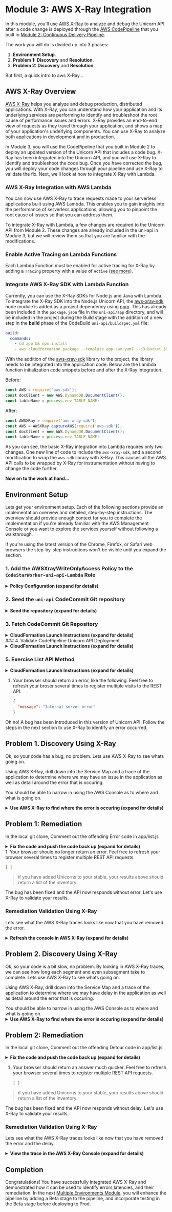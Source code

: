 # Module 3: AWS X-Ray Integration

In this module, you'll use [AWS X-Ray](https://aws.amazon.com/xray/) to analyze and debug the Unicorn API after a code change is deployed through the [AWS CodePipeline](https://aws.amazon.com/codepipeline/) that you built in [Module 2: Continuous Delivery Pipeline](../2_ContinuousDeliveryPipeline).

The work you will do is divided up into 3 phases:  

1. **Environment Setup**. 
2. **Problem 1: Discovery** and **Resolution**.  
3. **Problem 2: Discovery** and **Resolution**. 

But first, a quick intro to aws X-Ray...
## AWS X-Ray Overview

[AWS X-Ray](https://aws.amazon.com/xray/) helps you analyze and debug production, distributed applications. With X-Ray, you can understand how your application and its underlying services are performing to identify and troubleshoot the root cause of performance issues and errors. X-Ray provides an end-to-end view of requests as they travel through your application, and shows a map of your application's underlying components. You can use X-Ray to analyze both applications in development and in production.

In Module 3, you will use the CodePipeline that you built in Module 2 to deploy an updated version of the Unicorn API that includes a code bug.  X-Ray has been integrated into the Unicorn API, and you will use X-Ray to identify and troubleshoot the code bug.  Once you have corrected the bug, you will deploy your code changes through your pipeline and use X-Ray to validate the fix.  Next, we'll look at how to integrate X-Ray with Lambda.

### AWS X-Ray Integration with AWS Lambda

You can now use AWS X-Ray to trace requests made to your serverless applications built using AWS Lambda. This enables you to gain insights into the performance of serverless applications, allowing you to pinpoint the root cause of issues so that you can address them.

To integrate X-Ray with Lambda, a few changes are required to the Unicorn API from Module 2.  These changes are already included in the uni-api in Module 3, but we will review them so that you are familiar with the modifications.

### Enable Active Tracing on Lambda Functions

Each Lambda Function must be enabled for active tracing for X-Ray by adding a `Tracing` property with a value of `Active` ([see more](https://github.com/awslabs/serverless-application-model/blob/master/versions/2016-10-31.md#properties)).

### Integrate AWS X-Ray SDK with Lambda Function

Currently, you can use the X-Ray SDKs for Node.js and Java with Lambda.  To integrate the X-Ray SDK into the Node.js Unicorn API, the [aws-xray-sdk](https://www.npmjs.com/package/aws-xray-sdk) node module is added as a project dependency using [npm](https://www.npmjs.com/).  This has already been included in the `package.json` file in the `uni-api/app` directory, and will be included in the project during the Build stage with the addition of a new step in the **build** phase of the CodeBuild `uni-api/buildspec.yml` file:

```yaml
build:
  commands:
    - cd app && npm install
    - aws cloudformation package --template app-sam.yaml --s3-bucket $S3_BUCKET --output-template template-export.yml
```

With the addition of the [aws-xray-sdk](https://www.npmjs.com/package/aws-xray-sdk) library to the project, the library needs to be integrated into the application code.  Below are the Lambda function initialization code snippets before and after the X-Ray integration.

Before:

```javascript
const AWS = require('aws-sdk');
const docClient = new AWS.DynamoDB.DocumentClient();
const tableName = process.env.TABLE_NAME;
```

After:

```javascript
const AWSXRay = require('aws-xray-sdk');
const AWS = AWSXRay.captureAWS(require('aws-sdk'));
const docClient = new AWS.DynamoDB.DocumentClient();
const tableName = process.env.TABLE_NAME;
```

As you can see, the basic X-Ray integration into Lambda requires only two changes.  One new line of code to include the `aws-xray-sdk`, and a second modification to wrap the `aws-sdk` library with X-Ray.  This causes all the AWS API calls to be wrapped by X-Ray for instrumentation without having to change the code further.

**Now on to the work at hand...**

## Environment Setup

Lets get your environment setup. Each of the following sections provide an implementation overview and detailed, step-by-step instructions. The overview should provide enough context for you to complete the implementation if you're already familiar with the AWS Management Console or you want to explore the services yourself without following a walkthrough.

If you're using the latest version of the Chrome, Firefox, or Safari web browsers the step-by-step instructions won't be visible until you expand the section.

### 1. Add the AWSXrayWriteOnlyAccess Policy to the `CodeStarWorker-uni-api-Lambda` Role
<details>
<summary><strong>Policy Configuration (expand for details)</strong></summary><p>

1. In the AWS Management Console choose **Services** then select **IAM** under Security, Identity & Compliance.

1. Select Role in the left navigation, type `CodeStarWorker-uni-api-Lambda` in the filter text box, and click the Role name link in the Role table.

    ![Select Role](images/role-1.png)
 
1. On the Role Summary page, click the **Attach Policy** button in the **Managed Policies** section of the **Permissions** tab.

    ![Role Details](images/role-2.png)
 
1. Type `AWSXRayWriteOnlyAccess` in the filter text box, select the checkbox next to the **AWSXRayWriteOnlyAccess** Managed Policy, and click the **Attach Policy** button.

    ![Attach Policy](images/role-3.png)
 
1. The Role Summary will now include the **AWSXRayWriteOnlyAccess** policy in the list of **Managed Policies**.

    ![Policy Attached](images/role-4.png)
</details> 

### 2. Seed the `uni-api` CodeCommit Git repository
<details>
<summary><strong>Seed the repository (expand for details)</strong></summary><p>

1. Each module has corresponding source code used to seed the CodeStar CodeCommit Git repository to support the workshop.  To seed the CodeCommit Git repository, click on the **Launch Stack** button for your region below:

    Region| Launch
    ------|-----
    US East (N. Virginia) | [![Launch Module 3 in us-east-1](http://docs.aws.amazon.com/AWSCloudFormation/latest/UserGuide/images/cloudformation-launch-stack-button.png)](https://console.aws.amazon.com/cloudformation/home?region=us-east-1#/stacks/create/review?stackName=Seed-3-XRay&templateURL=https://s3.amazonaws.com/fsd-aws-wildrydes-us-east-1/codestar-template.yml&param_sourceUrl=https://s3.amazonaws.com/fsd-aws-wildrydes-us-east-1/uni-api-3.zip&param_targetProjectId=uni-api&param_targetProjectRegion=us-east-1)
    US West (N. California) | [![Launch Module 3 in us-west-1](http://docs.aws.amazon.com/AWSCloudFormation/latest/UserGuide/images/cloudformation-launch-stack-button.png)](https://console.aws.amazon.com/cloudformation/home?region=us-west-1#/stacks/create/review?stackName=Seed-3-XRay&templateURL=https://s3.amazonaws.com/fsd-aws-wildrydes-us-west-1/codestar-template.yml&param_sourceUrl=https://s3-us-west-1.amazonaws.com/fsd-aws-wildrydes-us-west-1/uni-api-3.zip&param_targetProjectId=uni-api&param_targetProjectRegion=us-west-1)
    US West (Oregon) | [![Launch Module 3 in us-west-2](http://docs.aws.amazon.com/AWSCloudFormation/latest/UserGuide/images/cloudformation-launch-stack-button.png)](https://console.aws.amazon.com/cloudformation/home?region=us-west-2#/stacks/create/review?stackName=Seed-3-XRay&templateURL=https://s3.amazonaws.com/fsd-aws-wildrydes-us-west-2/codestar-template.yml&param_sourceUrl=https://s3-us-west-2.amazonaws.com/fsd-aws-wildrydes-us-west-2/uni-api-3.zip&param_targetProjectId=uni-api&param_targetProjectRegion=us-west-2)
    EU (Ireland) | [![Launch Module 3 in eu-west-1](http://docs.aws.amazon.com/AWSCloudFormation/latest/UserGuide/images/cloudformation-launch-stack-button.png)](https://console.aws.amazon.com/cloudformation/home?region=eu-west-1#/stacks/create/review?stackName=Seed-3-XRay&templateURL=https://s3.amazonaws.com/fsd-aws-wildrydes-eu-west-1/codestar-template.yml&param_sourceUrl=https://s3-eu-west-1.amazonaws.com/fsd-aws-wildrydes-eu-west-1/uni-api-3.zip&param_targetProjectId=uni-api&param_targetProjectRegion=eu-west-1)
    EU (Frankfurt) | [![Launch Module 3 in eu-central-1](http://docs.aws.amazon.com/AWSCloudFormation/latest/UserGuide/images/cloudformation-launch-stack-button.png)](https://console.aws.amazon.com/cloudformation/home?region=eu-central-1#/stacks/create/review?stackName=Seed-3-XRay&templateURL=https://s3.amazonaws.com/fsd-aws-wildrydes-eu-central-1/codestar-template.yml&param_sourceUrl=https://s3-eu-central-1.amazonaws.com/fsd-aws-wildrydes-eu-central-1/uni-api-3.zip&param_targetProjectId=uni-api&param_targetProjectRegion=eu-central-1)
    Asia Pacific (Sydney) | [![Launch Module 3 in ap-southeast-2](http://docs.aws.amazon.com/AWSCloudFormation/latest/UserGuide/images/cloudformation-launch-stack-button.png)](https://console.aws.amazon.com/cloudformation/home?region=ap-southeast-2#/stacks/create/review?stackName=Seed-3-XRay&templateURL=https://s3.amazonaws.com/fsd-aws-wildrydes-ap-southeast-2/codestar-template.yml&param_sourceUrl=https://s3-ap-southeast-2.amazonaws.com/fsd-aws-wildrydes-ap-southeast-2/uni-api-3.zip&param_targetProjectId=uni-api&param_targetProjectRegion=ap-southeast-2)



1. The CloudFormation template has been prepopulated with the necessary fields for this module.  No changes are necessary

1. Select the **I acknowledge that AWS CloudFormation might create IAM resources.** checkbox to grant CloudFormation permission to create IAM resources on your behalf

1. Click the **Create** button in the lower right corner of the browser window to create the CloudFormation stack and seed the CodeCommit repository.

    ![Seed Repository CloudFormation Stack Review](images/seed-repository-1.png)

1. There will be a short delay as the Git repository seeded with the new source code.  Upon successful completion, the CloudFormation will show Status ``CREATE_COMPLETE``.

    ![CloudFormation Stack Creation Complete](images/seed-repository-2.png)
</details>

### 3. Fetch CodeCommit Git Repository

<details>
<summary><strong>CloudFormation Launch Instructions (expand for details)</strong></summary><p>

Now that the CodeCommit Git repository has been seeded with new source code, you will need to fetch the changes locally so that you may modify the code.  Typically, this is accomplished using the `git pull` command, however for the workshop we have replaced the repository with a new history and different Git commands will be used.

Using your preferred Git client, run the commands on your local **uni-api** Git repository:

* `git fetch --all`
* `git reset --hard origin/master`
</details>
### 4. Validate CodePipeline Unicorn API Deployment
<details>
<summary><strong>CloudFormation Launch Instructions (expand for details)</strong></summary><p>

1. After the repository has been seeded, it will start a pipeline execution.  Monitor the pipeline until you observe the pipeline completion, indicated by the **Deploy** stage turning green.

![Pipeline Complete](images/codestar-3.png)
</details>

### 5. Exercise List API Method
<details>
<summary><strong>CloudFormation Launch Instructions (expand for details)</strong></summary><p>

1. In the AWS Management Console choose **Services** then select **CodeStar** under Developer Tools.

1. Select the `uni-api` project

    ![CodeStar Project List](images/codestar-1.png)

1. Copy the URL from the **Application endpoints** tile on the right side of the dashboard.

    ![CodeStar App Endpoint](images/codestar-app-endpoint.png)

1. Paste the URL in a browser window and append `/unicorns` to the path and hit enter.  For example: `https://xxxxxxxxxx.execute-api.us-east-1.amazonaws.com/Prod/unicorns/`
</details>

1. Your browser should return an error, like the following.  Feel free to refresh your broser several times to register multiple visits to the REST API.

   ```json
   {
     "message": "Internal server error"
   }
   ```

Oh no!  A bug has been introduced in this version of Unicorn API.  Follow the steps in the next section to use X-Ray to identify an error occurred.

## Problem 1. Discovery Using X-Ray
<p> Ok, so your code has a bug, no problem. Lets use AWS X-Ray to see whats going on.
<p>Using AWS X-Ray, drill down into the Service Map and a trace of the application to determine where we may have an issue in the application as well as detail around the error that is occuring.</p>
You should be able to narrow in using the AWS Console as to where and what is going on.<p>
<details>
<summary><strong>Use AWS X-Ray to find where the error is occuring  (expand for details)</strong></summary><p>

1. In the AWS Management Console, click **Services** then select **X-Ray** under Developer Tools.

   If this is your first visit to X-Ray, proceed to the next step to navigate the Getting Started page.  Otherwise, skip to Step 4.

1. Click **Get started**

    ![X-Ray Getting Started](images/xray-1.png)

1. Click **Cancel**

    ![X-Ray Getting Started](images/xray-2.png)

1. The X-Ray Console will open to a Service map that should look similar to the screenshot below:

![X-Ray Failure](images/xray-failure.png)

**Important**
> There can be a slight delay for X-Ray to ingest and process the API calls.  If you don't see the above picture, try refreshing the browser window.

### Service Map

The image shows a client, your browser, connecting to the **AWS::Lambda** resource, which represents the instantiation of the Lambda function.  The second connection to the **AWS::Lambda::Function** represents the call to `list.lambda_handler`, which is the handler defined in the `app-sam.yaml` template.  The third connection to the **AWS::DynamoDB::Table** represents the queries to the DynamoDB table that persists the Unicorn Stable.

The orange circles around **AWS::Lambda** and **AWS::Lambda::Function** indicates there is an error when making the HTTP calls between these services.

### Traces

1. In the left nav, click on **Traces**.

1. In the **Trace Overview**, note that (in this scenario) there at 7 Errors in the list of Responses.

   ![7 Error Responses](images/xray-trace-1.png)

1. In the **Trace List** below the **Trace Overview**, click on the first Trace highlighted in orange above to open the **Trace Detail** page.

1. On the **Trace Detail** page, note the **Timeline** of HTTP calls, originating with the API Gateway, but extending to other distributed systems traced by X-Ray.  The Lambda function in the **Trace Detail** listed above the DynamoDB Table has an orange caution icon to indicate an **Error**.  Mousing over the caution icon displays a pop-up dialog with the cause of Error, in this case, `something is wrong`.

   ![Trace Detail](images/xray-trace-err.png)

1. Click the caution icon to view the Trace **Segment** details (below):

   ![Segment Details](images/xray-exception.png)

1.  The **Segment Detail** shows the **Exception** that was raised and the line of code in `list.js` that caused the error, **line 17**.  Next, let's locate and fix the bug.

1.  Click the **Close** button to close the dialog.

Next, let's locate and fix the bug!
</details>

## Problem 1: Remediation
In the local git clone, Comment out the offending Error code in app/list.js
<details>
<summary><strong>Fix the code and push the code back up (expand for details)</strong></summary><p>
### 1. Fix Code Bug

1.  On your workstation, open the `app/list.js` file and naviagte to line 17, which should look like the following code snippet:

   ```
   docClient.scan(params, function(error, data) {
     // Comment or Delete the following line of code to remove simulated error
     error = Error("something is wrong");
   ```

1. Comment or delete Line 34 to fix the code bug

1. Save the `app/list.js` file.

### 2. Commit the change to local Git repository

1. Using your Git client, add the local changes to the Git index, and commit with a message.  For example:

    ```
    %> git add .
    %> git commit -m "Fix bug"
    ```

1. Using your Git client, push the Git repository updates to the origin.  For example:

    ```
    %> git push origin
    ```

### 3. Validate CodePipeline Unicorn API Deployment

After pushing your changes to the CodeStar project's CodeCommit git repository, you will confirm that the changes are build and deployed successfully using CodePipeline.

1. In the AWS Management Console choose **Services** then select **CodeStar** under Developer Tools.

1. Select the `uni-api` project

    ![CodeStar Project List](images/codestar-1.png)

1. Observe that the continuous deployment pipeline on the right of the browser window now shows the Source stage to be blue, meaning that it is active.

    ![CodeStar Dashboard 1](images/codestar-2.png)

1. Each stage's color will turn blue during execution and green on completion.  Following the successful execution of all stages, the pipeline should look like the following screenshot.

    ![CodeStar Dashboard 2](images/codestar-3.png)
    
### 4. Excercise Unicorn API List Resource

1. In the AWS Management Console choose **Services** then select **CodeStar** under Developer Tools.

1. Select the `uni-api` project

    ![CodeStar Project List](images/codestar-1.png)

1. Copy the URL from the **Application endpoints** tile on the right side of the dashboard.

    ![CodeStar App Endpoint](images/codestar-app-endpoint.png)

1. Paste the URL in a browser window and append `/unicorns` to the path and hit enter.  For example: `https://xxxxxxxxxx.execute-api.us-east-1.amazonaws.com/Prod/unicorns/`

1. Your browser should return an error, like the following.  Feel free to refresh your broser several times to register multiple visits to the REST API.
</details>
1. Your browser should no longer return an error.  Feel free to refresh your browser several times to register multiple REST API requests.

   ```json
   [ ]
   ```

> if you have added Unicorns to your stable, your results above should return a list of the inventory.

The bug has been fixed and the API now responds without error.  Let's use X-Ray to validate your results.

### Remediation Validation Using X-Ray
Lets see what the AWS X-Ray traces looks like now that you have removed the error.
<details>
<summary><strong>Refresh the console in AWS X-Ray (expand for details)</strong></summary><p>
1. In the AWS Management Console, click **Services** then select **X-Ray** under Developer Tools.

1. The X-Ray Console will open to a Service map that should look similar to the screenshot below:

![Successful X-Ray Service Map](images/xray-trace-delay.png)

**Important**
> There can be a slight delay for X-Ray to ingest and process the API calls.  If you don't see the above picture, try refreshing the browser window.
</details>

## Problem 2. Discovery Using X-Ray
<p> Ok, so your code is a bit slow, no problem. By looking in AWS X-Ray traces, we can see how long each segment and even subsegment take to complete. Lets use AWS X-Ray to see whats going on. 
<p>Using AWS X-Ray, drill down into the Service Map and a trace of the application to determine where we may have delay in the application as well as detail around the error that is occuring.</p>
You should be able to narrow in using the AWS Console as to where and what is going on.
<details>
<summary><strong>Use AWS X-Ray to find where the error is occuring  (expand for details)</strong></summary><p>

1. In the AWS Management Console, click **Services** then select **X-Ray** under Developer Tools.

   If this is your first visit to X-Ray, proceed to the next step to navigate the Getting Started page.  Otherwise, skip to Step 4.

1. Click **Get started**

    ![X-Ray Getting Started](images/xray-1.png)

1. Click **Cancel**

    ![X-Ray Getting Started](images/xray-2.png)

1. The X-Ray Console will open to a Service map that should look similar to the screenshot below:

![X-Ray Failure](images/xray-map-delay.png)

**Important**
> There can be a slight delay for X-Ray to ingest and process the API calls.  If you don't see the above picture, try refreshing the browser window.

### Service Map

The image shows a client, your browser, connecting to the **AWS::Lambda** resource, which represents the instantiation of the Lambda function.  The second connection to the **AWS::Lambda::Function** represents the call to `list.lambda_handler`, which is the handler defined in the `app-sam.yaml` template.  The third connection to the **AWS::DynamoDB::Table** represents the queries to the DynamoDB table that persists the Unicorn Stable.

The green circles around **AWS::Lambda** and **AWS::Lambda::Function** indicates there is no error when making the HTTP calls between these services, but notice the time it is taking: almost **3sec**. This seems long, so lets see whats going on.

### Traces

1. In the left nav, click on **Traces**.

1. In the **Trace Overview**, you should see at least 1 ok Response.

   ![7 Error Responses](images/xray-trace-1.png)

1. In the **Trace List** below the **Trace Overview**, click on the first Trace highlighted in orange above to open the **Trace Detail** page.

1. On the **Trace Detail** page, note the **Timeline** of HTTP calls, originating with the API Gateway, but extending to other distributed systems traced by X-Ray.  The Lambda function in the **Trace Detail** labeled **Approach Stables** has a long timeline indicating a 2 second execution time.  Since the developer used subsegments and labeld them, we can quickly finding the part of the code that is causing the delay.

   ![Trace Detail](images/xray-trace-delay.png)

Next, let's locate and remove the fucntion causing the Slowness!
</details>

## Problem 2: Remediation
In the local git clone, Comment out the offending Detour code in app/list.js
<details>
<summary><strong>Fix the code and push the code back up (expand for details)</strong></summary><p>
### 1. Fix Code Bug

1.  On your workstation, open the `app/list.js` file and naviagte to the **Approach Stables** subsegment (in vi you can search pressing esc, and typing /Approach enter, which should take you a few lines past the following code snippet:

   ```
   // Comment or Delete the following line of code to remove simulated delay
  const isDelayed = true;

  AWSXRay.captureAsyncFunc('Approach Stables', (subsegment) => {
   ```

1. Comment or delete Line 11 to prevent the delay code from running

1. Save the `app/list.js` file.

### 2. Commit the change to local Git repository

1. Using your Git client, add the local changes to the Git index, and commit with a message.  For example:

    ```
    %> git add .
    %> git commit -m "removed delay"
    ```

1. Using your Git client, push the Git repository updates to the origin.  For example:

    ```
    %> git push origin
    ```

### 3. Validate CodePipeline Unicorn API Deployment

After pushing your changes to the CodeStar project's CodeCommit git repository, you will confirm that the changes are build and deployed successfully using CodePipeline.

1. In the AWS Management Console choose **Services** then select **CodeStar** under Developer Tools.

1. Select the `uni-api` project

    ![CodeStar Project List](images/codestar-1.png)

1. Observe that the continuous deployment pipeline on the right of the browser window now shows the Source stage to be blue, meaning that it is active.

    ![CodeStar Dashboard 1](images/codestar-2.png)

1. Each stage's color will turn blue during execution and green on completion.  Following the successful execution of all stages, the pipeline should look like the following screenshot.

    ![CodeStar Dashboard 2](images/codestar-3.png)
    
### 4. Excercise Unicorn API List Resource

1. In the AWS Management Console choose **Services** then select **CodeStar** under Developer Tools.

1. Select the `uni-api` project

    ![CodeStar Project List](images/codestar-1.png)

1. Copy the URL from the **Application endpoints** tile on the right side of the dashboard.

    ![CodeStar App Endpoint](images/codestar-app-endpoint.png)

1. Paste the URL in a browser window and append `/unicorns` to the path and hit enter.  For example: `https://xxxxxxxxxx.execute-api.us-east-1.amazonaws.com/Prod/unicorns/`

1. Your browser should return an error, like the following.  Feel free to refresh your broser several times to register multiple visits to the REST API.
</details>

1. Your browser should return an answer much quicker.  Feel free to refresh your browser several times to register multiple REST API requests.

   ```json
   [ ]
   ```

> if you have added Unicorns to your stable, your results above should return a list of the inventory.

The bug has been fixed and the API now responds without delay.  Let's use X-Ray to validate your results.

### Remediation Validation Using X-Ray
Lets see what the AWS X-Ray traces looks like now that you have removed the error and the delay.
<details>
<summary><strong>View the trace in the AWS X-Ray Console (expand for details)</strong></summary><p>
1. In the AWS Management Console, click **Services** then select **X-Ray** under Developer Tools.

1. The X-Ray Console will open to a Service map that should look similar to the screenshot below:

![Successful X-Ray Service Map](images/xray-map-good.png)

**Important**
> There can be a slight delay for X-Ray to ingest and process the API calls.  If you don't see the above picture, try refreshing the browser window.

</details>

## Completion

Congratulations!  You have successfully integrated AWS X-Ray and demonstrated how it can be used to identify errors,latencies, and their remediation.  In the next [Multiple Environments Module](../4_MultipleEnvironments), you will enhance the pipeline by adding a Beta stage to the pipeline, and incorporate testing in the Beta stage before deploying to Prod.
